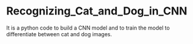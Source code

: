 # Recognizing_Cat_and_Dog_in_CNN
It is a python code to build a CNN model and to train the model to differentiate between cat and dog images.
